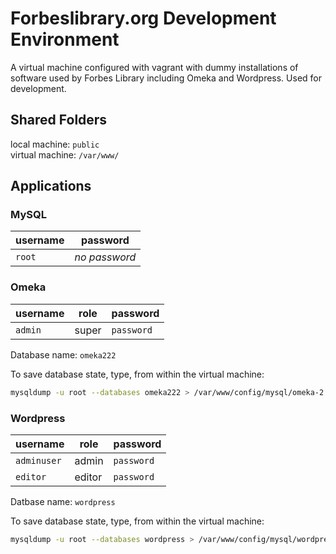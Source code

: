 Forbeslibrary.org Development Environment
===========

A virtual machine configured with vagrant with dummy installations of software used by Forbes Library including Omeka and Wordpress. Used for development.

## Shared Folders

local machine: `public`<br>
virtual machine: `/var/www/`

## Applications
### MySQL
username | password
---------|----------
`root`   | *no password*

### Omeka
username | role | password
---------|------|----------
`admin`  |super | `password`

Database name: `omeka222`

To save database state, type, from within the virtual machine:

```bash
mysqldump -u root --databases omeka222 > /var/www/config/mysql/omeka-2.2.2-data.sql
```

### Wordpress</dt>
username | role | password
---------|------|----------
`adminuser`  |admin | `password`
`editor` |editor| `password`

Datbase name: `wordpress`

To save database state, type, from within the virtual machine:

```bash
mysqldump -u root --databases wordpress > /var/www/config/mysql/wordpress-data.sql
```
